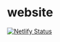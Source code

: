 # website

[![Netlify Status](https://api.netlify.com/api/v1/badges/1c9fd828-c4d5-4787-bfa5-2c8852f6330b/deploy-status)](https://app.netlify.com/sites/danieljw/deploys)
